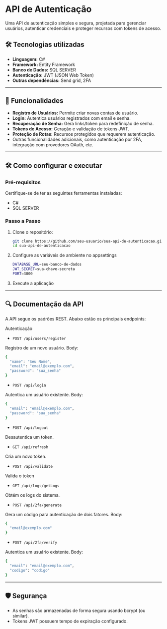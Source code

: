 
# API de Autenticação

Uma API de autenticação simples e segura, projetada para gerenciar usuários, autenticar credenciais e proteger recursos com tokens de acesso.

## 🛠️ Tecnologias utilizadas

- **Linguagem:** C#
- **Framework:** Entity Framework
- **Banco de Dados:** SQL SERVER
- **Autenticação:** JWT (JSON Web Token)
- **Outras dependências:** Send grid, 2FA

---

## 🚀 Funcionalidades

- **Registro de Usuários:** Permite criar novas contas de usuário.
- **Login:** Autentica usuários registrados com email e senha.
- **Recuperação de Senha:** Gera links/token para redefinição de senha.
- **Tokens de Acesso:** Geração e validação de tokens JWT.
- **Proteção de Rotas:** Recursos protegidos que requerem autenticação.
- Outras funcionalidades adicionais, como autenticação por 2FA, integração com provedores OAuth, etc.

---

## 🛠️ Como configurar e executar

### Pré-requisitos

Certifique-se de ter as seguintes ferramentas instaladas:

- C#
- SQL SERVER

### Passo a Passo

1. Clone o repositório:

   ```bash
   git clone https://github.com/seu-usuario/sua-api-de-autenticacao.git
   cd sua-api-de-autenticacao
   ```
2. Configure as variáveis de ambiente no appsettings

    ```bash
    DATABASE_URL=seu-banco-de-dados
    JWT_SECRET=sua-chave-secreta
    PORT=3000
    ```
3. Execute a aplicação

---

## 🔍 Documentação da API

A API segue os padrões REST. Abaixo estão os principais endpoints:

Autenticação
 
- ```POST /api/users/register```
  
Registro de um novo usuário.
Body:

```bash
{
  "name": "Seu Nome",
  "email": "email@exemplo.com",
  "password": "sua_senha"
}
```

- ```POST /api/login```
    
Autentica um usuário existente.
Body:

```bash
{
  "email": "email@exemplo.com",
  "password": "sua_senha"
}
```

- ```POST /api/logout```
    
Desautentica um token.


- ```GET /api/refresh```
    
Cria um novo token.

- ```POST /api/validate```
    
Valida o token

- ```GET /api/logs/getLogs```
    
Obtém os logs do sistema.

- ```POST /api/2fa/generate```

Gera um código para autenticação de dois fatores.
Body:

```bash
{
  "email@exemplo.com"
}
```

- ```POST /api/2fa/verify```
    
Autentica um usuário existente.
Body:

```bash
{
  "email": "email@exemplo.com",
  "codigo": "codigo"
}
```

---

## 🛡️ Segurança
- As senhas são armazenadas de forma segura usando bcrypt (ou similar).
- Tokens JWT possuem tempo de expiração configurado.





